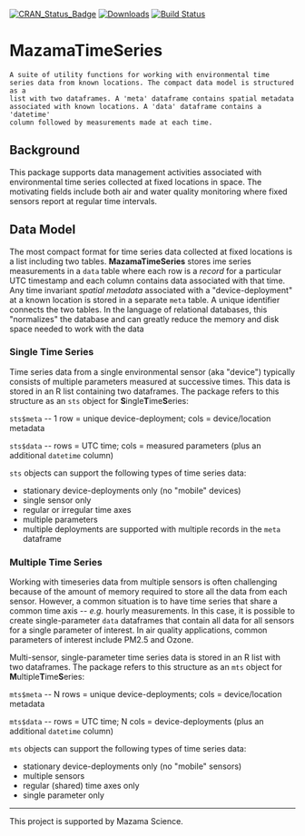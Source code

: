 [![CRAN\_Status\_Badge](http://www.r-pkg.org/badges/version/MazamaTimeSeries)](https://cran.r-project.org/package=MazamaTimeSeries)
[![Downloads](http://cranlogs.r-pkg.org/badges/MazamaTimeSeries)](https://cran.r-project.org/package=MazamaTimeSeries)
[![Build Status](https://travis-ci.org/MazamaScience/MazamaTimeSeries.svg?branch=master)](https://travis-ci.org/MazamaScience/MazamaTimeSeries)


# MazamaTimeSeries

```
A suite of utility functions for working with environmental time
series data from known locations. The compact data model is structured as a 
list with two dataframes. A 'meta' dataframe contains spatial metadata
associated with known locations. A 'data' dataframe contains a 'datetime'
column followed by measurements made at each time.
```

## Background

This package supports data management activities
associated with environmental time series collected at fixed locations in space.
The motivating fields include both air and water quality monitoring where fixed 
sensors report at regular time intervals.

## Data Model

The most compact format for time series data collected at fixed locations 
is a list including two tables. **MazamaTimeSeries** stores ime series measurements in a `data`
table where each row is a _record_ for a particular UTC timestamp and each 
column contains data associated with that time. Any time invariant 
_spatial metadata_ associated with a  "device-deployment" at a known location is stored in a separate
`meta` table. A unique identifier connects the two tables. In the language of 
relational databases, this "normalizes" the database and can greatly reduce the 
memory and disk space needed to work with the data

### Single Time Series

Time series data from a single environmental sensor (aka "device") typically consists of 
multiple parameters measured at successive times. This data is stored in an R 
list containing two dataframes. The package refers to this structure as an `sts` object
for **S**ingle**T**ime**S**eries:

`sts$meta` -- 1 row = unique device-deployment; cols = device/location metadata

`sts$data` -- rows = UTC time; cols = measured parameters (plus an additional `datetime` column)

`sts` objects can support the following types of time series data:

* stationary device-deployments only (no "mobile" devices)
* single sensor only
* regular or irregular time axes
* multiple parameters
* multiple deployments are supported with multiple records in the `meta` dataframe

### Multiple Time Series

Working with timeseries data from multiple sensors is often challenging
because of the amount of memory required to store all the data from each 
sensor. However, a common situation is to have time series that share a 
common time axis -- _e.g._ hourly measurements. In this case, it is possible to
create single-parameter `data` dataframes that contain all data for all 
sensors for a single parameter of interest. In air quality applications, common
parameters of interest include PM2.5 and Ozone.

Multi-sensor, single-parameter time series data is 
stored in an R list with two dataframes. The package refers to this structure as 
an `mts` object for **M**ultiple**T**ime**S**eries:

`mts$meta` -- N rows = unique device-deployments; cols = device/location metadata

`mts$data` -- rows = UTC time; N cols = device-deployments (plus an additional `datetime` column)

`mts` objects can support the following types of time series data:

* stationary device-deployments only (no "mobile" sensors)
* multiple sensors
* regular (shared) time axes only
* single parameter only

----

This project is supported by Mazama Science.

